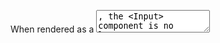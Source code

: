 When rendered as a <textarea>, the <Input> component is no longer limited to 100px height. `height` is replaced with `min-height`.